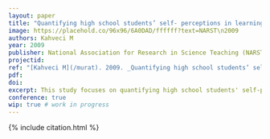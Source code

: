 ```yaml
---
layout: paper
title: "Quantifying high school students’ self- perceptions in learning chemistry"
image: https://placehold.co/96x96/6A0DAD/ffffff?text=NARST\n2009
authors: Kahveci M
year: 2009
publisher: National Association for Research in Science Teaching (NARST)
projectid:
ref: "[Kahveci M](/murat). 2009. _Quantifying high school students’ self- perceptions in learning chemistry_. Paper presented at the National Association for Research in Science Teaching (NARST). Garden Grove, CA, USA. April 17 - 21, 2009."
pdf:
doi:
excerpt: This study focuses on quantifying high school students' self-perceptions and attitudes toward learning chemistry.
conference: true
wip: true # work in progress 
---
```


{% include citation.html %}